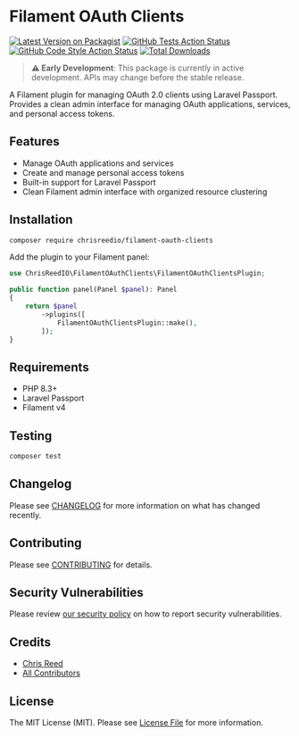 # Filament OAuth Clients

[![Latest Version on Packagist](https://img.shields.io/packagist/v/chrisreedio/filament-oauth-clients.svg?style=flat-square)](https://packagist.org/packages/chrisreedio/filament-oauth-clients)
[![GitHub Tests Action Status](https://img.shields.io/github/actions/workflow/status/chrisreedio/filament-oauth-clients/run-tests.yml?branch=main&label=tests&style=flat-square)](https://github.com/chrisreedio/filament-oauth-clients/actions?query=workflow%3Arun-tests+branch%3Amain)
[![GitHub Code Style Action Status](https://img.shields.io/github/actions/workflow/status/chrisreedio/filament-oauth-clients/fix-php-code-style-issues.yml?branch=main&label=code%20style&style=flat-square)](https://github.com/chrisreedio/filament-oauth-clients/actions?query=workflow%3A"Fix+PHP+code+styling"+branch%3Amain)
[![Total Downloads](https://img.shields.io/packagist/dt/chrisreedio/filament-oauth-clients.svg?style=flat-square)](https://packagist.org/packages/chrisreedio/filament-oauth-clients)

> **⚠️ Early Development**: This package is currently in active development. APIs may change before the stable release.

A Filament plugin for managing OAuth 2.0 clients using Laravel Passport. Provides a clean admin interface for managing OAuth applications, services, and personal access tokens.

## Features

- Manage OAuth applications and services
- Create and manage personal access tokens
- Built-in support for Laravel Passport
- Clean Filament admin interface with organized resource clustering

## Installation

```bash
composer require chrisreedio/filament-oauth-clients
```

Add the plugin to your Filament panel:

```php
use ChrisReedIO\FilamentOAuthClients\FilamentOAuthClientsPlugin;

public function panel(Panel $panel): Panel
{
    return $panel
        ->plugins([
            FilamentOAuthClientsPlugin::make(),
        ]);
}
```

## Requirements

- PHP 8.3+
- Laravel Passport
- Filament v4

## Testing

```bash
composer test
```

## Changelog

Please see [CHANGELOG](CHANGELOG.md) for more information on what has changed recently.

## Contributing

Please see [CONTRIBUTING](.github/CONTRIBUTING.md) for details.

## Security Vulnerabilities

Please review [our security policy](../../security/policy) on how to report security vulnerabilities.

## Credits

- [Chris Reed](https://github.com/chrisreedio)
- [All Contributors](../../contributors)

## License

The MIT License (MIT). Please see [License File](LICENSE.md) for more information.

